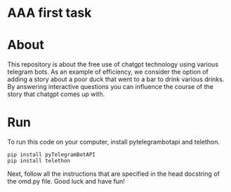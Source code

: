 # AAA first task
# About
This repository is about the free use of chatgpt technology using various telegram bots.  As an example of efficiency, we consider the option of adding a story about a poor duck that went to a bar to drink various drinks.  By answering interactive questions you can influence the course of the story that chatgpt comes up with.

# Run
To run this code on your computer, install pytelegrambotapi and telethon.  
```
pip install pyTelegramBotAPI
pip install telethon
```
Next, follow all the instructions that are specified in the head docstring of the omd.py file.
Good luck and have fun! 
